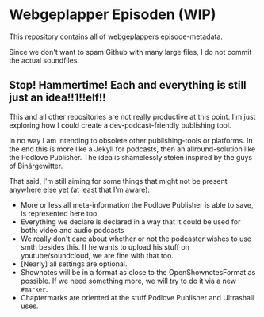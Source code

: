 # Webgeplapper Episoden (WIP)

This repository contains all of webgeplappers episode-metadata.

Since we don't want to spam Github with many large files, I do not commit the
actual soundfiles.

## Stop! Hammertime! Each and everything is still just an idea!!1!!elf!!

This and all other repositories are not really productive at this point. I'm just
exploring how I could create a dev-podcast-friendly publishing tool.

In no way I am intending to obsolete other publishing-tools or platforms. In the
end this is more like a Jekyll for podcasts, then an allround-solution like the
Podlove Publisher. The idea is shamelessly ~~stolen~~ inspired by the guys of
Binärgewitter.

That said, I'm still aiming for some things that might not be present anywhere else
yet (at least that I'm aware):

 - More or less all meta-information the Podlove Publisher is able to save, is
 represented here too
 - Everything we declare is declared in a way that it could be used for both:
 video and audio podcasts
 - We really don't care about whether or not the podcaster wishes to use smth
 besides this. If he wants to upload his stuff on youtube/soundcloud, we are
 fine with that too.
 - [Nearly] all settings are optional.
 - Shownotes will be in a format as close to the OpenShownotesFormat as
 possible. If we need something more, we will try to do it via a new `#marker`.
 - Chaptermarks are oriented at the stuff Podlove Publisher and Ultrashall uses.
